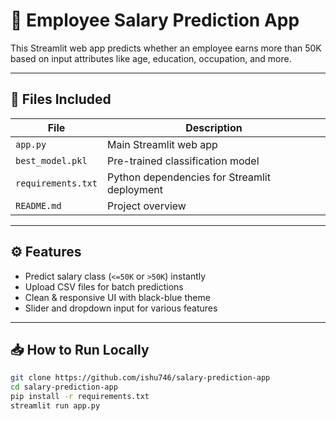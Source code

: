 # 💼 Employee Salary Prediction App

This Streamlit web app predicts whether an employee earns more than 50K based on input attributes like age, education, occupation, and more.

---

## 📂 Files Included

| File              | Description                                  |
|-------------------|----------------------------------------------|
| `app.py`          | Main Streamlit web app                       |
| `best_model.pkl`  | Pre-trained classification model             |
| `requirements.txt`| Python dependencies for Streamlit deployment |
| `README.md`       | Project overview                             |

---

## ⚙️ Features

- Predict salary class (`<=50K` or `>50K`) instantly
- Upload CSV files for batch predictions
- Clean & responsive UI with black-blue theme
- Slider and dropdown input for various features

---

## 📥 How to Run Locally

```bash
git clone https://github.com/ishu746/salary-prediction-app
cd salary-prediction-app
pip install -r requirements.txt
streamlit run app.py

